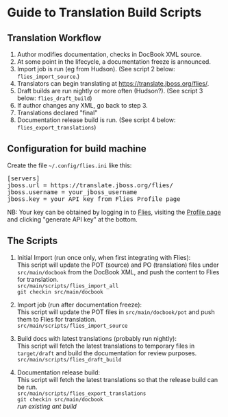 Guide to Translation Build Scripts
==================================


Translation Workflow
--------------------

1. Author modifies documentation, checks in DocBook XML source.
2. At some point in the lifecycle, a documentation freeze is announced.
3. Import job is run (eg from Hudson).  (See script 2 below: `flies_import_source`.)
4. Translators can begin translating at <https://translate.jboss.org/flies/>.
5. Draft builds are run nightly or more often (Hudson?).  (See script 3 below: `flies_draft_build`)
6. If author changes any XML, go back to step 3.
7. Translations declared "final"
8. Documentation release build is run.  (See script 4 below: `flies_export_translations`)



Configuration for build machine
-------------------------------
Create the file `~/.config/flies.ini` like this:

<pre>
[servers]
jboss.url = https://translate.jboss.org/flies/
jboss.username = your_jboss_username
jboss.key = your_API_key_from_Flies_Profile_page
</pre>

NB: Your key can be obtained by logging in to [Flies](https://translate.jboss.org/flies/), 
visiting the [Profile page](https://translate.jboss.org/flies/profile/view) and 
clicking "generate API key" at the bottom.

The Scripts
-----------

1. Initial Import (run once only, when first integrating with Flies):  
 This script will update the POT (source) and PO (translation) files 
 under `src/main/docbook` from the DocBook XML, and push the content 
 to Flies for translation.  
 `src/main/scripts/flies_import_all`  
 `git checkin src/main/docbook`  

2. Import job (run after documentation freeze):  
 This script will update the POT files in `src/main/docbook/pot` and
 push them to Flies for translation.  
 `src/main/scripts/flies_import_source`

3. Build docs with latest translations (probably run nightly):  
 This script will fetch the latest translations to temporary files 
 in `target/draft` and build the documentation for review purposes.  
 `src/main/scripts/flies_draft_build`

4. Documentation release build:  
 This script will fetch the latest translations so that the release 
 build can be run.  
 `src/main/scripts/flies_export_translations`  
 `git checkin src/main/docbook`  
 _run existing ant build_



